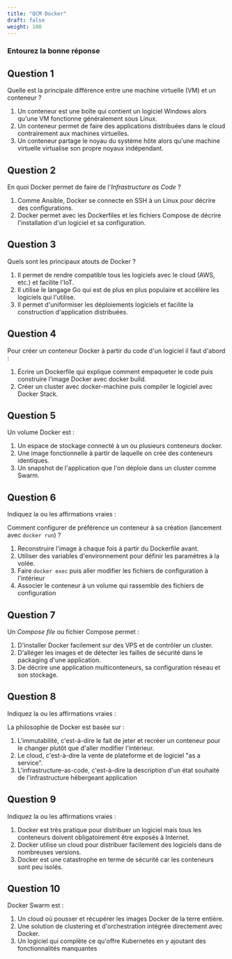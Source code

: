 ```yaml
---
title: "QCM Docker"
draft: false
weight: 100
---
```


### Entourez la bonne réponse

## Question 1

Quelle est la principale différence entre une machine virtuelle (VM) et un conteneur ?

1. Un conteneur est une boîte qui contient un logiciel Windows alors qu'une VM fonctionne généralement sous Linux.
1. Un conteneur permet de faire des applications distribuées dans le cloud contrairement aux machines virtuelles.
1. Un conteneur partage le noyau du système hôte alors qu'une machine virtuelle virtualise son propre noyaux indépendant.

## Question 2

En quoi Docker permet de faire de l'_Infrastructure as Code_ ?

1. Comme Ansible, Docker se connecte en SSH à un Linux pour décrire des configurations.
2. Docker permet avec les Dockerfiles et les fichiers Compose de décrire l'installation d'un logiciel et sa configuration.

## Question 3

Quels sont les principaux atouts de Docker ?

1. Il permet de rendre compatible tous les logiciels avec le cloud (AWS, etc.) et facilite l'IoT.
2. Il utilise le langage Go qui est de plus en plus populaire et accélère les logiciels qui l'utilise.
3. Il permet d'uniformiser les déploiements logiciels et facilite la construction d'application distribuées.

## Question 4

Pour créer un conteneur Docker à partir du code d'un logiciel il faut d'abord :

1. Écrire un Dockerfile qui explique comment empaqueter le code puis construire l'image Docker avec docker build.
2. Créer un cluster avec docker-machine puis compiler le logiciel avec Docker Stack.

## Question 5

Un volume Docker est :

1. Un espace de stockage connecté à un ou plusieurs conteneurs docker.
2. Une image fonctionnelle à partir de laquelle on crée des conteneurs identiques.
3. Un snapshot de l'application que l'on déploie dans un cluster comme Swarm.

## Question 6

Indiquez la ou les affirmations vraies :

Comment configurer de préférence un conteneur à sa création (lancement avec `docker run`) ?

1. Reconstruire l'image à chaque fois à partir du Dockerfile avant.
1. Utiliser des variables d'environnement pour définir les paramètres à la volée.
1. Faire `docker exec` puis aller modifier les fichiers de configuration à l'intérieur
1. Associer le conteneur à un volume qui rassemble des fichiers de configuration

## Question 7

Un _Compose file_ ou fichier Compose permet :

1. D'installer Docker facilement sur des VPS et de contrôler un cluster.
2. D'alléger les images et de détecter les failles de sécurité dans le packaging d'une application.
3. De décrire une application multiconteneurs, sa configuration réseau et son stockage.

## Question 8

Indiquez la ou les affirmations vraies :

La philosophie de Docker est basée sur :

1. L'immutabilité, c'est-à-dire le fait de jeter et recréer un conteneur pour le changer plutôt que d'aller modifier l'intérieur.
2. Le cloud, c'est-à-dire la vente de plateforme et de logiciel "as a service".
3. L'infrastructure-as-code, c'est-à-dire la description d'un état souhaité de l'infrastructure hébergeant application

## Question 9

Indiquez la ou les affirmations vraies :

1. Docker est très pratique pour distribuer un logiciel mais tous les conteneurs doivent obligatoirement être exposés à Internet.
2. Docker utilise un cloud pour distribuer facilement des logiciels dans de nombreuses versions.
3. Docker est une catastrophe en terme de sécurité car les conteneurs sont peu isolés.

## Question 10

Docker Swarm est :

1. Un cloud où pousser et récupérer les images Docker de la terre entière.
2. Une solution de clustering et d'orchestration intégrée directement avec Docker.
3. Un logiciel qui complète ce qu'offre Kubernetes en y ajoutant des fonctionnalités manquantes
